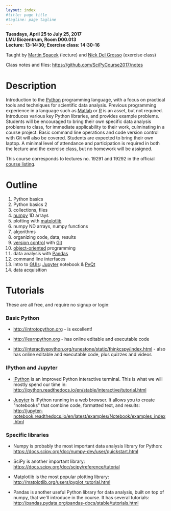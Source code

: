 ```yaml
---
layout: index
#title: page title
#tagline: page tagline
---
```


**Tuesdays, April 25 to July 25, 2017**<br>
**LMU Biozentrum, Room D00.013**<br>
**Lecture: 13-14:30; Exercise class: 14:30-16**

Taught by [Martin Spacek](http://mspacek.github.io) (lecture) and [Nick Del
Grosso](https://github.com/neuroneuro15) (exercise class)

Class notes and files: <https://github.com/SciPyCourse2017/notes>

# Description

Introduction to the [Python](https://en.wikipedia.org/wiki/Python_(programming_language))
programming language, with a focus on practical tools and techniques for scientific data
analysis. Previous programming experience in a language such as
[Matlab](https://en.wikipedia.org/wiki/MATLAB) or
[R](https://en.wikipedia.org/wiki/R_(programming_language)) is an asset, but not required.
Introduces various key Python libraries, and provides example problems. Students will be
encouraged to bring their own specific data analysis problems to class, for immediate
applicability to their work, culminating in a course project. Basic command line operations
and code version control with Git will also be covered. Students are expected to bring their
own laptop. A minimal level of attendance and participation is required in both the lecture
and the exercise class, but no homework will be assigned.

This course corresponds to lectures no. 19291 and 19292 in the official [course
listing](https://lsf.verwaltung.uni-muenchen.de/qisserver/rds?state=verpublish&status=init&vmfile=no&publishid=636766&moduleCall=webInfo&publishConfFile=webInfo&publishSubDir=veranstaltung).

# Outline

1. Python basics
1. Python basics 2
1. collections, files
1. [numpy](http://numpy.org) 1D arrays
1. plotting with [matplotlib](http://matplotlib.org)
1. numpy ND arrays, numpy functions
1. algorithms
1. organizing code, data, results
1. [version control](https://git-scm.com/book/en/v2/Getting-Started-About-Version-Control)
   with [Git](https://git-scm.com/)
1. [object-oriented](https://en.wikipedia.org/wiki/Object-oriented_programming) programming
1. data analysis with [Pandas](http://pandas.pydata.org)
1. command line interfaces
1. intro to [GUIs](https://en.wikipedia.org/wiki/Graphical_user_interface):
   [Jupyter](http://jupyter.org) notebook & [PyQt](https://en.wikipedia.org/wiki/PyQt)
1. data acquisition

# Tutorials

These are all free, and require no signup or login:

### Basic Python

* <http://introtopython.org> - is excellent!

* <http://learnpython.org> - has online editable and executable code

* <http://interactivepython.org/runestone/static/thinkcspy/index.html> - also has online
  editable and executable code, plus quizzes and videos

### IPython and Jupyter

* [IPython](http://ipython.org) is an improved Python interactive terminal. This is
  what we will mostly spend our time in:
  <http://ipython.readthedocs.io/en/stable/interactive/tutorial.html>

* [Jupyter](http://jupyter.org) is IPython running in a web browser. It allows you to create
  "notebooks" that combine code, formatted text, and results:
  <http://jupyter-notebook.readthedocs.io/en/latest/examples/Notebook/examples_index.html>

### Specific libraries

* Numpy is probably the most important data analysis library for Python:
  <https://docs.scipy.org/doc/numpy-dev/user/quickstart.html>

* SciPy is another important library:
  <https://docs.scipy.org/doc/scipy/reference/tutorial>

* Matplotlib is the most popular plotting library:
  <http://matplotlib.org/users/pyplot_tutorial.html>

* Pandas is another useful Python library for data analysis, built on top of numpy, that we'll
  introduce in the course. It has several tutorials:
  <http://pandas.pydata.org/pandas-docs/stable/tutorials.html>
